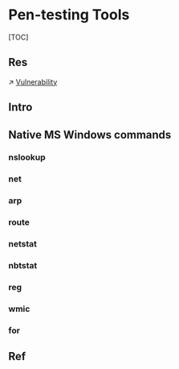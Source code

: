 # Pen-testing Tools

[TOC]



## Res
↗ [Vulnerability](../../🏰%20Cybersecurity%20Basics%20&%20InfoSec/🏹%20Vulnerability/Vulnerability.md)



## Intro




## Native MS Windows commands
### nslookup



### net



### arp



### route



### netstat



### nbtstat

### reg

### wmic

### for


## Ref

